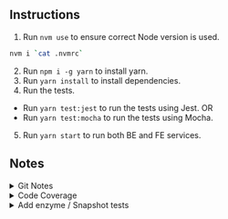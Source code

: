 ## Instructions

1. Run `nvm use` to ensure correct Node version is used.

```bash
nvm i `cat .nvmrc`
```

2. Run `npm i -g yarn` to install yarn.
3. Run `yarn install` to install dependencies.
4. Run the tests.

-   Run `yarn test:jest` to run the tests using Jest.
    OR
-   Run `yarn test:mocha` to run the tests using Mocha.

5. Run `yarn start` to run both BE and FE services.

## Notes

<details><summary>Git Notes</summary>

-   [Generate a token to git push via https when account uses 2FA](https://github.com/settings/tokens)
-   [Make "git push" work with 2FA](https://github.com/github/hub/issues/822)
-   Initial commit to new repository.

```bash
git add --all
git commit -a -m 'Initial commit'
git branch
git remote set-url origin https://github.com/shawfire/gdp-onsite-assessment.git
git push
git checkout master
git checkout -b integration
git push --set-upstream origin integration
```

</details>

<details><summary>Code Coverage</summary>

-   Add the following lines to scripts in package.json:

```json
{
    "scripts": {
        "test:coverage": "concurrently \"jest --coverage --collectCoverageFrom=src/**/*.{js,jsx}\" \"open coverage/lcov-report/index.html\"",
        "coverage:open": "open ../coverage/lcov-report/index.html"
    }
}
```

</details>

<details><summary>Add enzyme / Snapshot tests</summary>

-   Install enzyme

```bash
yarn add --dev enzyme enzyme-adapter-react-16 react-test-renderer
```

-   Enzyme setup: src/setupTests.js

```js
import Enzyme from 'enzyme';
import EnzymeAdapter from 'enzyme-adapter-react-16';

Enzyme.configure({ adapter: new EnzymeAdapter() });
```

</details>
